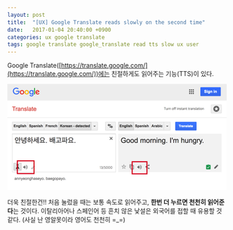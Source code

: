 ```yaml
---
layout: post
title:  "[UX] Google Translate reads slowly on the second time"
date:   2017-01-04 20:40:00 +0900
categories: ux google translate
tags: google translate google_translate read tts slow ux user
---
```


Google Translate([https://translate.google.com/](https://translate.google.com/))에는 친절하게도 읽어주는 기능(TTS)이 있다.

![google translate](/assets/img/2017-01-04-ux-google-translate-reads-slowly.png)

더욱 친절한건!! 처음 눌렀을 때는 보통 속도로 읽어주고, **한번 더 누르면 천천히 읽어준다**는 것이다. 이탈리아어나 스페인어 등 흔치 않은 낯설은 외국어를 접할 때 유용할 것 같다. (사실 난 영알못이라 영어도 천천히 =_=)
